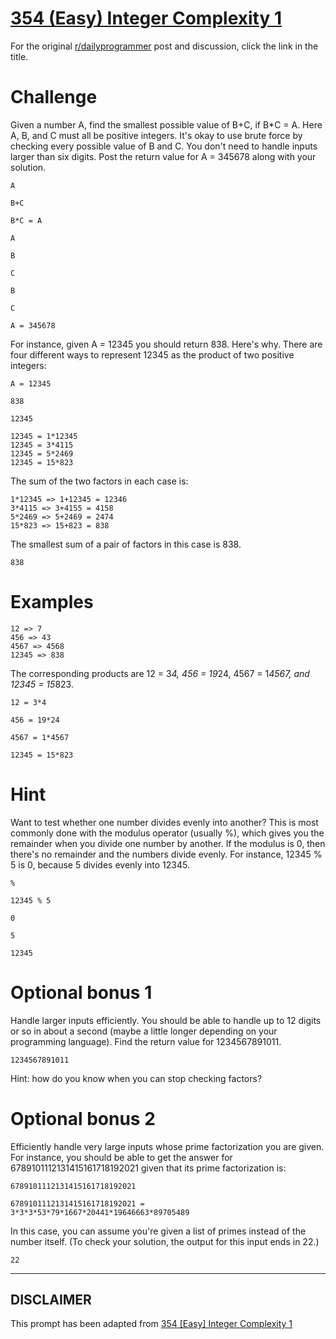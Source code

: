 # [354 (Easy) Integer Complexity 1](https://www.reddit.com/r/dailyprogrammer/comments/83uvey/20180312_challenge_354_easy_integer_complexity_1/)

For the original [r/dailyprogrammer](https://www.reddit.com/r/dailyprogrammer/) post and discussion, click the link in the title.

# Challenge
Given a number A, find the smallest possible value of B+C, if B*C = A. Here A, B, and C must all be positive integers. It's okay to use brute force by checking every possible value of B and C. You don't need to handle inputs larger than six digits. Post the return value for A = 345678 along with your solution.


```
A
```

```
B+C
```

```
B*C = A
```

```
A
```

```
B
```

```
C
```

```
B
```

```
C
```

```
A = 345678
```
For instance, given A = 12345 you should return 838. Here's why. There are four different ways to represent 12345 as the product of two positive integers:


```
A = 12345
```

```
838
```

```
12345
```

```
12345 = 1*12345
12345 = 3*4115
12345 = 5*2469
12345 = 15*823
```
The sum of the two factors in each case is:


```
1*12345 => 1+12345 = 12346
3*4115 => 3+4155 = 4158
5*2469 => 5+2469 = 2474
15*823 => 15+823 = 838
```
The smallest sum of a pair of factors in this case is 838.


```
838
```
# Examples

```
12 => 7
456 => 43
4567 => 4568
12345 => 838
```
The corresponding products are 12 = 3*4, 456 = 19*24, 4567 = 1*4567, and 12345 = 15*823.


```
12 = 3*4
```

```
456 = 19*24
```

```
4567 = 1*4567
```

```
12345 = 15*823
```
# Hint
Want to test whether one number divides evenly into another? This is most commonly done with the modulus operator (usually %), which gives you the remainder when you divide one number by another. If the modulus is 0, then there's no remainder and the numbers divide evenly. For instance, 12345 % 5 is 0, because 5 divides evenly into 12345.


```
%
```

```
12345 % 5
```

```
0
```

```
5
```

```
12345
```
# Optional bonus 1
Handle larger inputs efficiently. You should be able to handle up to 12 digits or so in about a second (maybe a little longer depending on your programming language). Find the return value for 1234567891011.


```
1234567891011
```
Hint: how do you know when you can stop checking factors?

# Optional bonus 2
Efficiently handle very large inputs whose prime factorization you are given. For instance, you should be able to get the answer for 6789101112131415161718192021 given that its prime factorization is:


```
6789101112131415161718192021
```

```
6789101112131415161718192021 = 3*3*3*53*79*1667*20441*19646663*89705489
```
In this case, you can assume you're given a list of primes instead of the number itself. (To check your solution, the output for this input ends in 22.)


```
22
```

----
## **DISCLAIMER**
This prompt has been adapted from [354 [Easy] Integer Complexity 1](https://www.reddit.com/r/dailyprogrammer/comments/83uvey/20180312_challenge_354_easy_integer_complexity_1/
)
